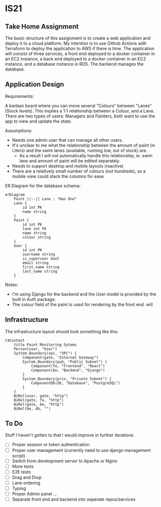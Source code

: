 # IS21

## Take Home Assignment

The basic structure of this assignment is to create a web application and deploy
it to a cloud platform. My intention is to use Github Actions with Terraform to
deploy the application to AWS if there is time. The application will consist of
three services, a front end deployed to a docker container in an EC2 instance, a
back end deployed to a docker container in an EC2 instance, and a database
instance in RDS. The backend manages the database.

## Application Design

Requirements:

A kanban board where you can move several "Colours" between "Lanes" (Stock
levels). This implies a 1:1 relationship between a Colour, and a Lane. There are
two types of users: Managers and Painters, both want to use the app to view and
update the state.

Assumptions:

- Needs one admin user that can manage all other users.
- It's unclear to me what the relationship between the amount of paint (in
Liters) and the swim lanes (available, running low, out of stock) are.
    - As a result I will not automatically handle this relationship, ie. swim
    lane and amount of paint will be edited separately.
- Needs to support desktop and mobile layouts (reactive)
- There are a relatively small number of colours (not hundreds), so a mobile
view could stack the columns for ease

ER Diagram for the database schema:

```mermaid
erDiagram
    Paint ||--|| Lane : "Has One"
    Lane {
        id int PK
        name string
    }
    Paint {
        id int PK
        lane int FK
        name string
        colour string
    }
    User {
        id int PK
        username string
        is_superuser bool
        email string
        first_name string
        last_name string
    }
```

Notes:
- I'm using Django for the backend and the User model is provided by the built
in Auth package.
- The colour field of the paint is used for rendering by the front end.
will

## Infrastructure

The infrastructure layout should look something like this:

```mermaid
C4Context
    title Paint Monitoring Sytems
    Person(user, "User")
    System_Boundary(vpc, "VPC") {
        Component(gate, "Internet Gateway")
        System_Boundary(pub, "Public Subnet") {
            Component(fe, "Frontend", "React")
            Component(be, "Backend", "Django")
        }
        System_Boundary(priv, "Private Subnet") {
            ComponentDb(db, "Database", "PostgreSQL")
        }
    }
    BiRel(user, gate, "http")
    BiRel(gate, fe, "http")
    BiRel(gate, be, "http")
    BiRel(be, db, "")
```

## To Do

Stuff I haven't gotten to that I would improve in further iterations.

- [ ] Proper session or token authentication
- [ ] Proper user management (currently need to use django management script)
- [ ] Switch from development server to Apache or Nginx
- [ ] More tests
- [ ] E2E tests
- [ ] Drag and Drop
- [ ] Lane ordering
- [ ] Typing
- [ ] Proper Admin panel
...
- [ ] Separate front end and backend into seperate repos/services
